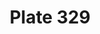 ---
flag: 
order: '96'
pid: '329'
an: '9'
title: Plate 329
rev_year: An 9
_date: 12 septembre 1801
caption: Mise d'un Jeune Homme
translation: Outfit of a Young Man
student: Zoë Dostal
keywords: 
column: 
flag_translation: 
permalink: /plates/329
layout: plate-page
---